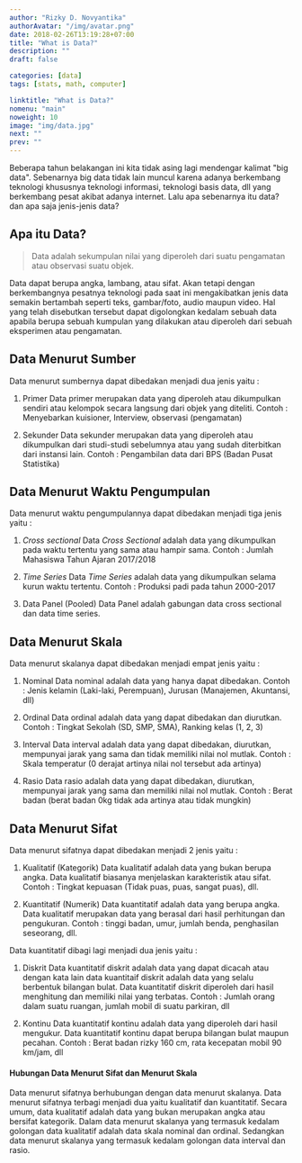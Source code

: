 ```yaml
---
author: "Rizky D. Novyantika"
authorAvatar: "/img/avatar.png"
date: 2018-02-26T13:19:28+07:00
title: "What is Data?"
description: ""
draft: false

categories: [data]
tags: [stats, math, computer]

linktitle: "What is Data?"
nomenu: "main"
noweight: 10
image: "img/data.jpg"
next: ""
prev: ""
---
```


Beberapa tahun belakangan ini kita tidak asing lagi mendengar kalimat "big data". Sebenarnya big data tidak lain muncul karena adanya berkembang teknologi khususnya teknologi informasi, teknologi basis data, dll yang berkembang pesat akibat adanya internet. Lalu apa sebenarnya itu data? dan apa saja jenis-jenis data?

## Apa itu Data?

> Data adalah sekumpulan nilai yang diperoleh dari suatu pengamatan atau observasi suatu objek. 

Data dapat berupa angka, lambang, atau sifat. Akan tetapi dengan berkembangnya pesatnya teknologi pada saat ini mengakibatkan jenis data semakin bertambah seperti teks, gambar/foto, audio maupun video. Hal yang telah disebutkan tersebut dapat digolongkan kedalam sebuah data apabila berupa sebuah kumpulan yang dilakukan atau diperoleh dari sebuah eksperimen atau pengamatan. 

## Data Menurut Sumber
Data menurut sumbernya dapat dibedakan menjadi dua jenis yaitu :
1. Primer
	Data primer merupakan data yang diperoleh atau dikumpulkan sendiri atau kelompok secara langsung dari objek yang diteliti.
	Contoh : Menyebarkan kuisioner, Interview, observasi (pengamatan)

2. Sekunder
	Data sekunder merupakan data yang diperoleh atau dikumpulkan dari studi-studi sebelumnya atau yang sudah diterbitkan dari instansi lain.
	Contoh : Pengambilan data dari BPS (Badan Pusat Statistika)

## Data Menurut Waktu Pengumpulan
Data menurut waktu pengumpulannya dapat dibedakan menjadi tiga jenis yaitu :
1. _Cross sectional_
	Data _Cross Sectional_ adalah data yang dikumpulkan pada waktu tertentu yang sama atau hampir sama.
	Contoh : Jumlah Mahasiswa Tahun Ajaran 2017/2018

2. _Time Series_
	Data _Time Series_ adalah data yang dikumpulkan selama kurun waktu tertentu.
	Contoh : Produksi padi pada tahun 2000-2017

3. Data Panel (Pooled)
	Data Panel adalah gabungan data cross sectional dan data time series.

## Data Menurut Skala
Data menurut skalanya dapat dibedakan menjadi empat jenis yaitu :
1. Nominal
	Data nominal adalah data yang hanya dapat dibedakan.
	Contoh : Jenis kelamin (Laki-laki, Perempuan), Jurusan (Manajemen, Akuntansi, dll)

2. Ordinal
	Data ordinal adalah data yang dapat dibedakan dan diurutkan.
	Contoh : Tingkat Sekolah (SD, SMP, SMA), Ranking kelas (1, 2, 3)

3. Interval
	Data interval adalah data yang dapat dibedakan, diurutkan, mempunyai jarak yang sama dan tidak memiliki nilai nol mutlak.
	Contoh : Skala temperatur (0 derajat artinya nilai nol tersebut ada artinya)

4. Rasio
	Data rasio adalah data yang dapat dibedakan, diurutkan, mempunyai jarak yang sama dan memiliki nilai nol mutlak.
	Contoh : Berat badan (berat badan 0kg tidak ada artinya atau tidak mungkin)

## Data Menurut Sifat
Data menurut sifatnya dapat dibedakan menjadi 2 jenis yaitu :
1. Kualitatif (Kategorik)
	Data kualitatif adalah data yang bukan berupa angka. Data kualitatif biasanya menjelaskan karakteristik atau sifat.
	Contoh : Tingkat kepuasan (Tidak puas, puas, sangat puas), dll.

2. Kuantitatif (Numerik)
	Data kuantitatif adalah data yang berupa angka. Data kualitatif merupakan data yang berasal dari hasil perhitungan dan pengukuran.
	Contoh : tinggi badan, umur, jumlah benda, penghasilan seseorang, dll.

Data kuantitatif dibagi lagi menjadi dua jenis yaitu :
1. Diskrit
	Data kuantitatif diskrit adalah data yang dapat dicacah atau dengan kata lain data kuantitaif diskrit adalah data yang selalu berbentuk bilangan bulat. Data kuantitatif diskrit diperoleh dari hasil menghitung dan memiliki nilai yang terbatas.
	Contoh : Jumlah orang dalam suatu ruangan, jumlah mobil di suatu parkiran, dll

2. Kontinu
	Data kuantitatif kontinu adalah data yang diperoleh dari hasil mengukur. Data kuantitatif kontinu dapat berupa bilangan bulat maupun pecahan. 
	Contoh : Berat badan rizky 160 cm, rata kecepatan mobil 90 km/jam, dll

#### Hubungan Data Menurut Sifat dan Menurut Skala
Data menurut sifatnya berhubungan dengan data menurut skalanya. Data menurut sifatnya terbagi menjadi dua yaitu kualitatif dan kuantitatif. Secara umum, data kualitatif adalah data yang bukan merupakan angka atau bersifat kategorik. Dalam data menurut skalanya yang termasuk kedalam golongan data kualitatif adalah data skala nominal dan ordinal. Sedangkan data menurut skalanya yang termasuk kedalam golongan data interval dan rasio.